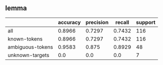 
## lemma

|                  | accuracy | precision | recall | support |
|------------------|----------|-----------|--------|---------|
| all              | 0.8966   | 0.7297    | 0.7432 | 116     |
| known-tokens     | 0.8966   | 0.7297    | 0.7432 | 116     |
| ambiguous-tokens | 0.9583   | 0.875     | 0.8929 | 48      |
| unknown-targets  | 0.0      | 0.0       | 0.0    | 7       |


